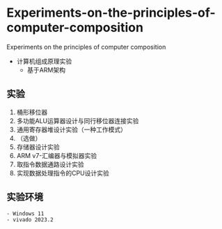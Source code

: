 # Experiments-on-the-principles-of-computer-composition
Experiments on the principles of computer composition

- 计算机组成原理实验
  - 基于ARM架构

## 实验

1. 桶形移位器
2. 多功能ALU运算器设计与同行移位器连接实验
3. 通用寄存器堆设计实验（一种工作模式）
4. （选做）
5. 存储器设计实验
6. ARM v7-汇编器与模拟器实验
7. 取指令数据通路设计实验
8. 实现数据处理指令的CPU设计实验

## 实验环境

```` 
- Windows 11
- vivado 2023.2 
